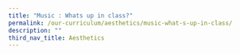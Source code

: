 ```yaml
---
title: "Music : Whats up in class?"
permalink: /our-curriculum/aesthetics/music-what-s-up-in-class/
description: ""
third_nav_title: Aesthetics
---
```

